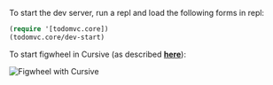 To start the dev server, run a repl and load the following forms in repl:

```clojure
(require '[todomvc.core])
(todomvc.core/dev-start)
```

To start figwheel in Cursive (as described [**here**](https://github.com/bhauman/lein-figwheel/wiki/Running-figwheel-in-a-Cursive-Clojure-REPL#create-a-clojuremain-cursive-repl-configuration)):

![Figwheel with Cursive](https://cloud.githubusercontent.com/assets/506208/11043971/8dbf92f6-871f-11e5-90dd-d175dd28d5e7.png)


